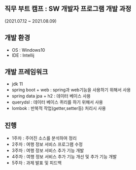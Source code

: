 ## 직무 부트 캠프 : SW 개발자 프로그램 개발 과정    
(2021.07.12 ~ 2021.08.09)

## 개발 환경
- OS : Windows10
- IDE : Intellij

## 개발 프레임워크
- jdk 11
- spring boot + web : spring과 web기능을 사용하기 위해서 사용 
- spring data jpa + h2 : 데이터 베이스 사용
- querydsl :  데이터 베이스 퀴리를 하기 위해서 사용
- lombok : 반복적 작업(getter,setter등) 처리시 사용

## 진행
- 1주차 : 주어진 소스를 분석하여 정리
- 2주차 : 여행 정보 서비스 프로그램 수정
- 3주차 : 여행 정보 서비스 추가 기능 개발
- 4주차 : 여행 정보 서비스 추가 기능 개선 및 추가 기능 개발
- 5주차 : 과제 발표 및 피드백

